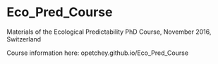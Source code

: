 # Eco_Pred_Course

Materials of the Ecological Predictability PhD Course, November 2016, Switzerland

Course information here: opetchey.github.io/Eco_Pred_Course

